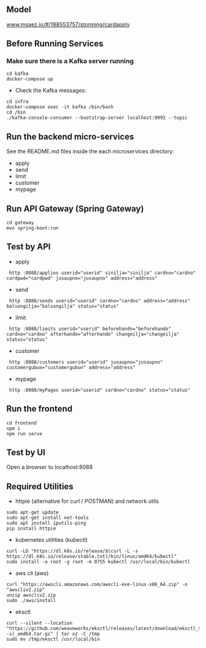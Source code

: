# 

## Model
www.msaez.io/#/188553757/storming/cardapply

## Before Running Services
### Make sure there is a Kafka server running
```
cd kafka
docker-compose up
```
- Check the Kafka messages:
```
cd infra
docker-compose exec -it kafka /bin/bash
cd /bin
./kafka-console-consumer --bootstrap-server localhost:9092 --topic
```

## Run the backend micro-services
See the README.md files inside the each microservices directory:

- apply
- send
- limit
- customer
- mypage


## Run API Gateway (Spring Gateway)
```
cd gateway
mvn spring-boot:run
```

## Test by API
- apply
```
 http :8088/applies userid="userid" sinilja="sinilja" cardno="cardno" cardpwd="cardpwd" jusaupno="jusaupno" address="address" 
```
- send
```
 http :8088/sends userid="userid" cardno="cardno" address="address" balsongilja="balsongilja" status="status" 
```
- limit
```
 http :8088/limits userid="userid" beforehando="beforehando" cardno="cardno" afterhando="afterhando" changeilja="changeilja" status="status" 
```
- customer
```
 http :8088/customers userid="userid" jusaupno="jusaupno" customergubun="customergubun" address="address" 
```
- mypage
```
 http :8088/myPages userid="userid" cardno="cardno" status="status" 
```


## Run the frontend
```
cd frontend
npm i
npm run serve
```

## Test by UI
Open a browser to localhost:8088

## Required Utilities

- httpie (alternative for curl / POSTMAN) and network utils
```
sudo apt-get update
sudo apt-get install net-tools
sudo apt install iputils-ping
pip install httpie
```

- kubernetes utilities (kubectl)
```
curl -LO "https://dl.k8s.io/release/$(curl -L -s https://dl.k8s.io/release/stable.txt)/bin/linux/amd64/kubectl"
sudo install -o root -g root -m 0755 kubectl /usr/local/bin/kubectl
```

- aws cli (aws)
```
curl "https://awscli.amazonaws.com/awscli-exe-linux-x86_64.zip" -o "awscliv2.zip"
unzip awscliv2.zip
sudo ./aws/install
```

- eksctl 
```
curl --silent --location "https://github.com/weaveworks/eksctl/releases/latest/download/eksctl_$(uname -s)_amd64.tar.gz" | tar xz -C /tmp
sudo mv /tmp/eksctl /usr/local/bin
```

